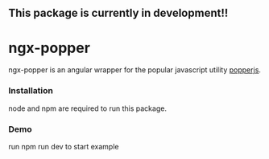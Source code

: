 ## This package is currently in development!!


# ngx-popper

ngx-popper is an angular wrapper for the popular javascript utility [popperjs](https://popper.js.org/).

### Installation

node and npm are required to run this package.


### Demo

run npm run dev to start example

